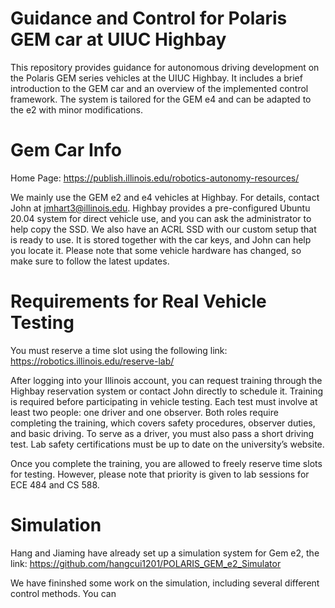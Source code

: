 # Guidance and Control for Polaris GEM car at UIUC Highbay

This repository provides guidance for autonomous driving development on the Polaris GEM series vehicles at the UIUC Highbay. It includes a brief introduction to the GEM car and an overview of the implemented control framework. The system is tailored for the GEM e4 and can be adapted to the e2 with minor modifications.

# Gem Car Info

Home Page: https://publish.illinois.edu/robotics-autonomy-resources/

We mainly use the GEM e2 and e4 vehicles at Highbay. For details, contact John at jmhart3@illinois.edu. Highbay provides a pre-configured Ubuntu 20.04 system for direct vehicle use, and you can ask the administrator to help copy the SSD. We also have an ACRL SSD with our custom setup that is ready to use. It is stored together with the car keys, and John can help you locate it. Please note that some vehicle hardware has changed, so make sure to follow the latest updates.

# Requirements for Real Vehicle Testing

You must reserve a time slot using the following link: https://robotics.illinois.edu/reserve-lab/

After logging into your Illinois account, you can request training through the Highbay reservation system or contact John directly to schedule it. Training is required before participating in vehicle testing. Each test must involve at least two people: one driver and one observer. Both roles require completing the training, which covers safety procedures, observer duties, and basic driving. To serve as a driver, you must also pass a short driving test. Lab safety certifications must be up to date on the university’s website.

Once you complete the training, you are allowed to freely reserve time slots for testing. However, please note that priority is given to lab sessions for ECE 484 and CS 588.

# Simulation

Hang and Jiaming have already set up a simulation system for Gem e2, the link: https://github.com/hangcui1201/POLARIS_GEM_e2_Simulator

We have fininshed some work on the simulation, including several different control methods. You can 
